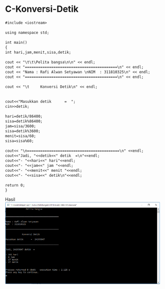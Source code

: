 # C-Konversi-Detik

    #include <iostream>

    using namespace std;

    int main()
    {
    int hari,jam,menit,sisa,detik;

    cout << "\t\t\Pelita bangsa\n\n" << endl;
    cout << "==========================================\n" << endl;
    cout << "Nama : Rafi Alwan Setyawan \nNIM  : 311810325\n" << endl;
    cout << "==========================================\n" << endl;

    cout << "\t     Konversi Detik\n" << endl;


    cout<<"Masukkan detik      =  ";
    cin>>detik;

    hari=detik/86400;
    sisa=detik%86400;
    jam=sisa/3600;
    sisa=detik%3600;
    menit=sisa/60;
    sisa=sisa%60;

    cout<< "\n==========================================\n" <<endl;
    cout<<"Jadi, "<<detik<<" detik  =\n"<<endl;
    cout<<"- "<<hari<<" hari"<<endl;
    cout<<"- "<<jam<<" jam "<<endl;
    cout<<"- "<<menit<<" menit "<<endl;
    cout<<"- "<<sisa<<" detik\n"<<endl;

    return 0;
    }
    
Hasil
![img](https://github.com/Rafflesia3/C-Konversi-Detik/blob/master/C++%20Konversi%20Detik.png?raw=true)
